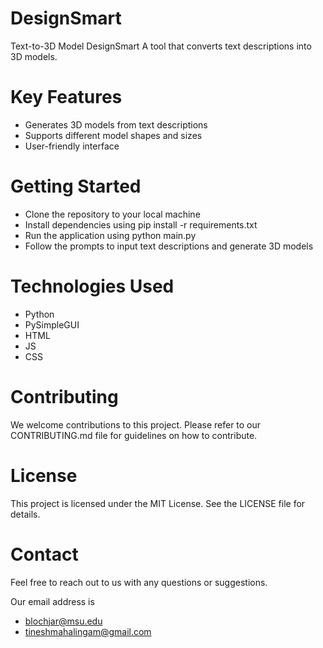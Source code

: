 # DesignSmart

Text-to-3D Model DesignSmart
A tool that converts text descriptions into 3D models.

# Key Features
- Generates 3D models from text descriptions
- Supports different model shapes and sizes
- User-friendly interface

# Getting Started
- Clone the repository to your local machine
- Install dependencies using pip install -r requirements.txt
- Run the application using python main.py
- Follow the prompts to input text descriptions and generate 3D models

# Technologies Used
- Python
- PySimpleGUI
- HTML
- JS
- CSS

# Contributing
We welcome contributions to this project. Please refer to our CONTRIBUTING.md file for guidelines on how to contribute.

# License
This project is licensed under the MIT License. See the LICENSE file for details.

# Contact
Feel free to reach out to us with any questions or suggestions. 

Our email address is 
- blochjar@msu.edu
- tineshmahalingam@gmail.com
